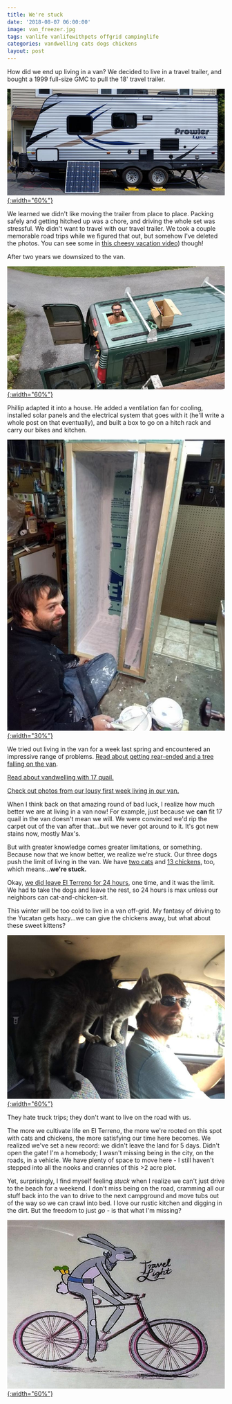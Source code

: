 ```yaml
---
title: We're stuck
date: '2018-08-07 06:00:00'
image: van_freezer.jpg
tags: vanlife vanlifewithpets offgrid campinglife
categories: vandwelling cats dogs chickens
layout: post
---
```


How did we end up living in a van? We decided to live in a travel trailer, and bought a 1999 full-size GMC to pull the 18' travel trailer.

[![](/images/prowler_trailer_.jpg){:width="60%"}](/images/prowler_trailer.jpg)


We learned we didn't like moving the trailer from place to place. Packing safely and getting hitched up was a chore, and driving the whole set was stressful. We didn't want to travel with our travel trailer. We took a couple memorable road trips while we figured that out, but somehow I've deleted the photos. You can see some in [this cheesy vacation video](https://youtube.com/watch?v=AYUnFSFkwec)) though!

After two years we downsized to the van.

[![](/images/vent_.jpg){:width="60%"}](/images/vent.jpg)

Phillip adapted it into a house. He added a ventilation fan for cooling, installed solar panels and the electrical system that goes with it (he'll write a whole post on that eventually), and built a box to go on a hitch rack and carry our bikes and kitchen.

[![](/images/building_box_.jpg){:width="30%"}](/images/building_box.jpg)

We tried out living in the van for a week last spring and encountered an impressive range of problems. [Read about getting rear-ended and a tree falling on the van](http://www.annalisagross.com/home/storm). 

[Read about vandwelling with 17 quail.](http://www.annalisagross.com/home/vacation-part-3)

[Check out photos from our lousy first week living in our van.](http://www.annalisagross.com/home/vacation-part-4-the-end)

When I think back on that amazing round of bad luck, I realize how much better we are at living in a van now! For example, just because we **can** fit 17 quail in the van doesn't mean we will. We were convinced we'd rip the carpet out of the van after that...but we never got around to it. It's got new stains now, mostly Max's.

But with greater knowledge comes greater limitations, or something. Because now that we know better, we realize we're stuck. Our three dogs push the limit of living in the van. We have [two cats](https://reverdecer.annalisagross.com/2018/06/23/ven-gatita-y-gatita/) and [13 chickens](https://reverdecer.annalisagross.com/2018/06/24/gallinas-aqui/), too, which means...**we're stuck.**

Okay, [we did leave El Terreno for 24 hours](https://reverdecer.annalisagross.com/2018/07/21/feliz-aniversario/), one time, and it was the limit. We had to take the dogs and leave the rest, so 24 hours is max unless our neighbors can cat-and-chicken-sit.

This winter will be too cold to live in a van off-grid. My fantasy of driving to the Yucatan gets hazy...we can give the chickens away, but what about these sweet kittens?

[![](/images/cats_truck_.jpg){:width="60%"}](/images/cats_truck.jpg)

They hate truck trips; they don't want to live on the road with us. 

The more we cultivate life en El Terreno, the more we're rooted on this spot with cats and chickens, the more satisfying our time here becomes. We realized we've set a new record: we didn't leave the land for 5 days. Didn't open the gate! I'm a homebody; I wasn't missing being in the city, on the roads, in a vehicle. We have plenty of space to move here - I still haven't stepped into all the nooks and crannies of this >2 acre plot.

Yet, surprisingly, I find myself feeling *stuck* when I realize we can't just drive to the beach for a weekend. I don't miss being on the road, cramming all our stuff back into the van to drive to the next campground and move tubs out of the way so we can crawl into bed. I love our rustic kitchen and digging in the dirt. But the freedom to just *go* - is that what I'm missing?

[![](/images/travel_light_.jpg){:width="60%"}](/images/travel_light.jpg)